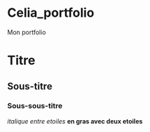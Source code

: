 # Celia_portfolio
Mon portfolio

# Titre
## Sous-titre
### Sous-sous-titre
*italique entre etoiles*
**en gras avec deux etoiles**
